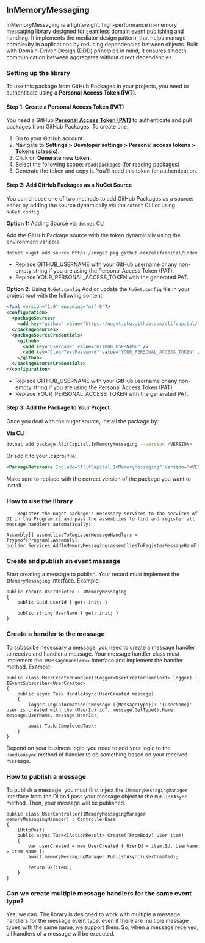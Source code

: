 ## InMemoryMessaging
InMemoryMessaging is a lightweight, high-performance in-memory messaging library designed for seamless domain event publishing and handling. It implements the mediator design pattern, that helps manage complexity in applications by reducing dependencies between objects. Built with Domain-Driven Design (DDD) principles in mind, it ensures smooth communication between aggregates without direct dependencies.

### Setting up the library

To use this package from GitHub Packages in your projects, you need to authenticate using a **Personal Access Token (PAT)**.

#### Step 1: Create a Personal Access Token (PAT)

You need a GitHub [**Personal Access Token (PAT)**](https://docs.github.com/en/github/authenticating-to-github/creating-a-personal-access-token) to authenticate and pull packages from GitHub Packages. To create one:

1. Go to your GitHub account.
2. Navigate to **Settings > Developer settings > Personal access tokens > Tokens (classic)**.
3. Click on **Generate new token**.
4. Select the following scope: `read:packages` (for reading packages)
5. Generate the token and copy it. You'll need this token for authentication.

#### Step 2: Add GitHub Packages as a NuGet Source

You can choose one of two methods to add GitHub Packages as a source: either by adding the source dynamically via the `dotnet` CLI or using `NuGet.config`.

**Option 1:** Adding Source via `dotnet` CLI

Add the GitHub Package source with the token dynamically using the environment variable:

```bash
dotnet nuget add source https://nuget.pkg.github.com/alifcapital/index.json --name github --username GITHUB_USERNAME --password YOUR_PERSONAL_ACCESS_TOKEN --store-password-in-clear-text
```
* Replace GITHUB_USERNAME with your GitHub username or any non-empty string if you are using the Personal Access Token (PAT).
* Replace YOUR_PERSONAL_ACCESS_TOKEN with the generated PAT.

**Option 2**: Using `NuGet.config`
Add or update the `NuGet.config` file in your project root with the following content:

```xml
<?xml version="1.0" encoding="utf-8"?>
<configuration>
  <packageSources>
    <add key="github" value="https://nuget.pkg.github.com/alifcapital/index.json" />
  </packageSources>
  <packageSourceCredentials>
    <github>
      <add key="Username" value="GITHUB_USERNAME" />
      <add key="ClearTextPassword" value="YOUR_PERSONAL_ACCESS_TOKEN" />
    </github>
  </packageSourceCredentials>
</configuration>
```
* Replace GITHUB_USERNAME with your GitHub username or any non-empty string if you are using the Personal Access Token (PAT).
* Replace YOUR_PERSONAL_ACCESS_TOKEN with the generated PAT.

#### Step 3: Add the Package to Your Project
Once you deal with the nuget source, install the package by:

**Via CLI:**

```bash
dotnet add package AlifCapital.InMemoryMessaging --version <VERSION>
```

Or add it to your .csproj file:

```xml
<PackageReference Include="AlifCapital.InMemoryMessaging" Version="<VERSION>" />
```
Make sure to replace <VERSION> with the correct version of the package you want to install.

### How to use the library
`    
Register the nuget package's necessary services to the services of DI in the Program.cs and pass the assemblies to find and register all message handlers automatically:
`
```
Assembly[] assembliesToRegisterMessageHandlers = [typeof(Program).Assembly];
builder.Services.AddInMemoryMessaging(assembliesToRegisterMessageHandlers);
```

### Create and publish an event massage

Start creating a message to publish. Your record must implement the `IMemoryMessaging` interface. Example:

```
public record UserDeleted : IMemoryMessaging
{
    public Guid UserId { get; init; }
    
    public string UserName { get; init; }
}
```

### Create a handler to the message

To subscribe necessary a message, you need to create a message handler to receive and handler a message. Your message handler class must implement the `IMessageHandler<>` interface and implement the handler method. Example:

```
public class UserCreatedHandler(ILogger<UserCreatedHandler1> logger) : IEventSubscriber<UserCreated>
{
    public async Task HandleAsync(UserCreated message)
    {
        logger.LogInformation("Message ({MessageType}): '{UserName}' user is created with the {UserId} id", message.GetType().Name, message.UserName, message.UserId);

        await Task.CompletedTask;
    }
}
```

Depend on your business logic, you need to add your logic to the `HandleAsync` method of handler to do something based on your received message.

### How to publish a message

To publish a message, you must first inject the `IMemoryMessagingManager` interface from the DI and pass your message object to the `PublishAsync` method. Then, your message will be published.

```
public class UserController(IMemoryMessagingManager memoryMessagingManager) : ControllerBase
{
    [HttpPost]
    public async Task<IActionResult> Create([FromBody] User item)
    {
        var userCreated = new UserCreated { UserId = item.Id, UserName = item.Name };
        await memoryMessagingManager.PublishAsync(userCreated);
        
        return Ok(item);
    }
}
```

### Can we create multiple message handlers for the same event type?
Yes, we can. The library is designed to work with multiple a message handlers for the message event type, even if there are multiple message types with the same name, we support them. So, when a message received, all handlers of a message will be executed.
